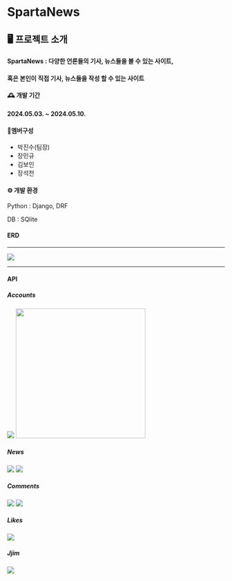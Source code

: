 # SpartaNews

## 🖥️ 프로젝트 소개

#### SpartaNews : 다양한 언론들의 기사, 뉴스들을 볼 수 있는 사이트, 

#### 혹은 본인이 직접 기사, 뉴스들을 작성 할 수 있는 사이트

#### 🕰️ 개발 기간
#### 2024.05.03. ~ 2024.05.10.

#### 🤼멤버구성
- 박진수(팀장)
- 장민규
- 김보인
- 장석천

#### ⚙️ 개발 환경
Python : Django, DRF

DB : SQlite

#### ERD
---
![](https://velog.velcdn.com/images/jingood/post/03c1af47-2477-418a-b82a-f74bb5c15227/image.png)

---

#### API

##### Accounts

<img src=https://velog.velcdn.com/images/jingood/post/9df138ad-8216-4f11-9e42-348ef2e492d0/image.png>
<img src="https://velog.velcdn.com/images/jingood/post/b4e9652c-2156-41cc-99b2-d1006b5e22ff/image.png" width=300/>

##### News
<img src=https://velog.velcdn.com/images/jingood/post/180e9d83-e23a-44dc-b7d7-e3952b71246e/image.png>
<img src=https://velog.velcdn.com/images/jingood/post/59b4a599-d012-4a88-abf6-a6a3022abf24/image.png>

##### Comments
<img src=https://velog.velcdn.com/images/jingood/post/cea5891a-3f9c-4998-a2b4-4f2b4fee32a0/image.png>
<img src=https://velog.velcdn.com/images/jingood/post/c190de3e-0f98-4cbb-b939-58d99e468a57/image.png>

##### Likes
<img src=https://velog.velcdn.com/images/jingood/post/3d61a931-9bb8-4bdf-bc03-c8c5f1c1a5a6/image.png>

##### Jjim
<img src=https://velog.velcdn.com/images/jingood/post/290f01f9-e919-4374-929e-168582bbc186/image.png>
